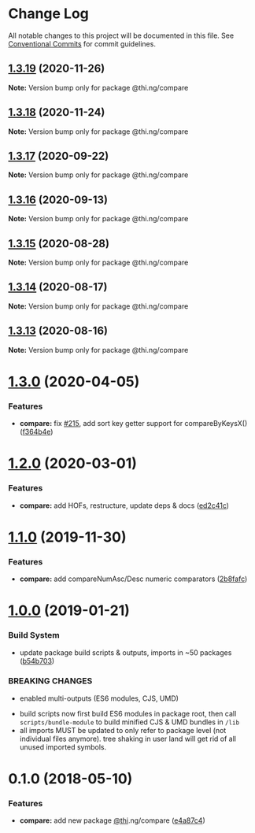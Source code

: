 # Change Log

All notable changes to this project will be documented in this file.
See [Conventional Commits](https://conventionalcommits.org) for commit guidelines.

## [1.3.19](https://github.com/thi-ng/umbrella/compare/@thi.ng/compare@1.3.18...@thi.ng/compare@1.3.19) (2020-11-26)

**Note:** Version bump only for package @thi.ng/compare





## [1.3.18](https://github.com/thi-ng/umbrella/compare/@thi.ng/compare@1.3.17...@thi.ng/compare@1.3.18) (2020-11-24)

**Note:** Version bump only for package @thi.ng/compare





## [1.3.17](https://github.com/thi-ng/umbrella/compare/@thi.ng/compare@1.3.16...@thi.ng/compare@1.3.17) (2020-09-22)

**Note:** Version bump only for package @thi.ng/compare





## [1.3.16](https://github.com/thi-ng/umbrella/compare/@thi.ng/compare@1.3.15...@thi.ng/compare@1.3.16) (2020-09-13)

**Note:** Version bump only for package @thi.ng/compare





## [1.3.15](https://github.com/thi-ng/umbrella/compare/@thi.ng/compare@1.3.14...@thi.ng/compare@1.3.15) (2020-08-28)

**Note:** Version bump only for package @thi.ng/compare





## [1.3.14](https://github.com/thi-ng/umbrella/compare/@thi.ng/compare@1.3.13...@thi.ng/compare@1.3.14) (2020-08-17)

**Note:** Version bump only for package @thi.ng/compare





## [1.3.13](https://github.com/thi-ng/umbrella/compare/@thi.ng/compare@1.3.12...@thi.ng/compare@1.3.13) (2020-08-16)

**Note:** Version bump only for package @thi.ng/compare





# [1.3.0](https://github.com/thi-ng/umbrella/compare/@thi.ng/compare@1.2.2...@thi.ng/compare@1.3.0) (2020-04-05)


### Features

* **compare:** fix [#215](https://github.com/thi-ng/umbrella/issues/215), add sort key getter support for compareByKeysX() ([f364b4e](https://github.com/thi-ng/umbrella/commit/f364b4e62dcd2ed13689a1ef97799cb53af3ef71))





# [1.2.0](https://github.com/thi-ng/umbrella/compare/@thi.ng/compare@1.1.4...@thi.ng/compare@1.2.0) (2020-03-01)


### Features

* **compare:** add HOFs, restructure, update deps & docs ([ed2c41c](https://github.com/thi-ng/umbrella/commit/ed2c41c120f6447b05022d74e510017a1f4a6257))





# [1.1.0](https://github.com/thi-ng/umbrella/compare/@thi.ng/compare@1.0.10...@thi.ng/compare@1.1.0) (2019-11-30)

### Features

* **compare:** add compareNumAsc/Desc numeric comparators ([2b8fafc](https://github.com/thi-ng/umbrella/commit/2b8fafc9eca040b649ade479203537bbd9ba54ef))

# [1.0.0](https://github.com/thi-ng/umbrella/compare/@thi.ng/compare@0.1.12...@thi.ng/compare@1.0.0) (2019-01-21)

### Build System

* update package build scripts & outputs, imports in ~50 packages ([b54b703](https://github.com/thi-ng/umbrella/commit/b54b703))

### BREAKING CHANGES

* enabled multi-outputs (ES6 modules, CJS, UMD)

- build scripts now first build ES6 modules in package root, then call
  `scripts/bundle-module` to build minified CJS & UMD bundles in `/lib`
- all imports MUST be updated to only refer to package level
  (not individual files anymore). tree shaking in user land will get rid of
  all unused imported symbols.

<a name="0.1.0"></a>
# 0.1.0 (2018-05-10)

### Features

* **compare:** add new package [@thi](https://github.com/thi).ng/compare ([e4a87c4](https://github.com/thi-ng/umbrella/commit/e4a87c4))
